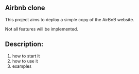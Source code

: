 Airbnb clone
---------------------------------------
This project aims to deploy a simple copy of the AirBnB website.

Not all features will be implemented.


Description:
---------------------------------------
1. how to start it
2. how to use it
3. examples